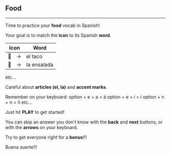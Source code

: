 ## Food

---

Time to practice your **food** vocab in Spanish!

Your goal is to match the **icon** to its Spanish **word**.

| Icon | Word | 
| ---- | ---- |
| 🌮　->  | el taco |
| 🥗　->  | la ensalada | 

etc...

Careful about **articles (el, la)** and **accent marks**.

Remember on your keyboard: 
option + e + a = á
option + e + i = í
option + n + n = ñ
etc...

Just hit **PLAY** to get started!

You can skip an answer you don't know with the **back** and **next** buttons, or with the **arrows** on your keyboard.

Try to get everyone right for a **bonus**!!!

Buena suerte!!!
